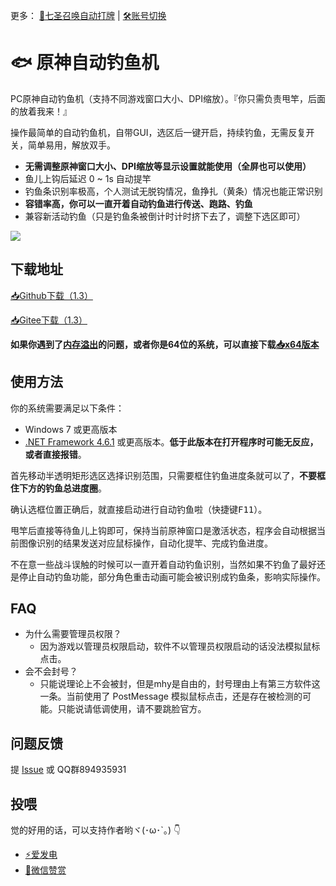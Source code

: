 更多： [🎲七圣召唤自动打牌](https://github.com/babalae/genius-invokation-auto-toy) | [🛠️账号切换](https://github.com/babalae/mihoyo-starter)

# 🐟 原神自动钓鱼机

PC原神自动钓鱼机（支持不同游戏窗口大小、DPI缩放）。『你只需负责甩竿，后面的放着我来！』

操作最简单的自动钓鱼机，自带GUI，选区后一键开启，持续钓鱼，无需反复开关，简单易用，解放双手。

* **无需调整原神窗口大小、DPI缩放等显示设置就能使用（全屏也可以使用）**
* 鱼儿上钩后延迟 0 ~ 1s 自动提竿
* 钓鱼条识别率极高，个人测试无脱钩情况，鱼挣扎（黄条）情况也能正常识别
* **容错率高，你可以一直开着自动钓鱼进行传送、跑路、钓鱼**
* 兼容新活动钓鱼（只是钓鱼条被倒计时计时挤下去了，调整下选区即可）

![](https://raw.githubusercontent.com/babalae/genshin-fishing-toy/master/Image/demo.gif)

## 下载地址

[📥Github下载（1.3）](https://github.com/babalae/genshin-fishing-toy/releases/download/v1.3/GenshinAutoFish_v1.3.zip)

[📥Gitee下载（1.3）](https://gitee.com/babalae/genshin-auto-fish/attach_files/839858/download/GenshinAutoFish_v1.3.zip)

**如果你遇到了[内存溢出](https://github.com/babalae/genshin-fishing-toy/issues/18)的问题，或者你是64位的系统，可以直接下载[📥x64版本](https://wwn.lanzouy.com/ibNbY05bx50f)**

## 使用方法

你的系统需要满足以下条件：
  * Windows 7 或更高版本
  * [.NET Framework 4.6.1](https://support.microsoft.com/zh-cn/topic/windows-net-framework-4-6-1-%E8%84%B1%E6%9C%BA%E5%AE%89%E8%A3%85%E7%A8%8B%E5%BA%8F-842e545a-bad5-c538-e491-578d017e677c) 或更高版本。**低于此版本在打开程序时可能无反应，或者直接报错**。


首先移动半透明矩形选区选择识别范围，只需要框住钓鱼进度条就可以了，**不要框住下方的钓鱼总进度圈**。

确认选框位置正确后，就直接启动进行自动钓鱼啦（快捷键<kbd>F11</kbd>）。

甩竿后直接等待鱼儿上钩即可，保持当前原神窗口是激活状态，程序会自动根据当前图像识别的结果发送对应鼠标操作，自动化提竿、完成钓鱼进度。

不在意一些战斗误触的时候可以一直开着自动钓鱼识别，当然如果不钓鱼了最好还是停止自动钓鱼功能，部分角色重击动画可能会被识别成钓鱼条，影响实际操作。

## FAQ
* 为什么需要管理员权限？
  * 因为游戏以管理员权限启动，软件不以管理员权限启动的话没法模拟鼠标点击。
* 会不会封号？
  * 只能说理论上不会被封，但是mhy是自由的，封号理由上有第三方软件这一条。当前使用了 PostMessage 模拟鼠标点击，还是存在被检测的可能。只能说请低调使用，请不要跳脸官方。

## 问题反馈

提 [Issue](https://github.com/babalae/genshin-fishing-toy/issues) 或 QQ群894935931
 
## 投喂

觉的好用的话，可以支持作者哟ヾ(･ω･`｡) 👇
* [⚡爱发电](https://afdian.net/@huiyadanli)
* [🍚微信赞赏](https://github.com/huiyadanli/huiyadanli/blob/master/DONATE.md)
